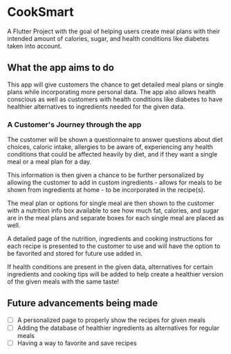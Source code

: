 # CookSmart

A Flutter Project with the goal of helping users create meal plans with their intended amount of calories, sugar, and health conditions like diabetes taken into account.

## What the app aims to do
This app will give customers the chance to get detailed meal plans or single plans while incorporating more personal data. The app also allows health conscious as well as customers with health conditions like diabetes to have healthier alternatives to ingredients needed for the given data. 

### A Customer's Journey through the app
The customer will be shown a questionnaire to answer questions about diet choices, caloric intake, allergies to be aware of, experiencing any health conditions that could be affected heavily by diet, and if they want a single meal or a meal plan for a day. 

This information is then given a chance to be further personalized by allowing the customer to add in custom ingredients - allows for meals to be shown from ingredients at home - to be incorporated in the recipe(s).

The meal plan or options for single meal are then shown to the customer with a nutrition info box available to see how much fat, calories, and sugar are in the meal plans and separate boxes for each single meal are placed as well. 

A detailed page of the nutrition, ingredients and cooking instructions for each recipe is presented to the customer to use and will have the option to be favorited and stored for future use added in. 

If health conditions are present in the given data, alternatives for certain ingredients and cooking tips will be added to help create a healthier version of the given meals with the same taste!

## Future advancements being made
- [ ] A personalized page to properly show the recipes for given meals
- [ ] Adding the database of healthier ingredients as alternatives for regular meals 
- [ ] Having a way to favorite and save recipes
